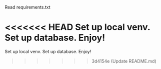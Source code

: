 Read requirements.txt

<<<<<<< HEAD
Set up local venv.
Set up database. 
Enjoy!
=======
Set up local venv. Set up database. Enjoy!
>>>>>>> 3d4154e (Update README.md)
